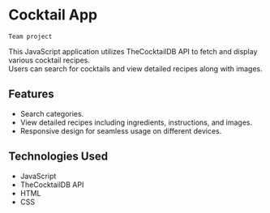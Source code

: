 # Cocktail App
`Team project`

This JavaScript application utilizes TheCocktailDB API to fetch and display various cocktail recipes.  
Users can search for cocktails  and view detailed recipes along with images.

## Features
* Search  categories.
* View detailed recipes including ingredients, instructions, and images.
* Responsive design for seamless usage on different devices.

## Technologies Used
* JavaScript  
* TheCocktailDB API  
* HTML  
* CSS  
